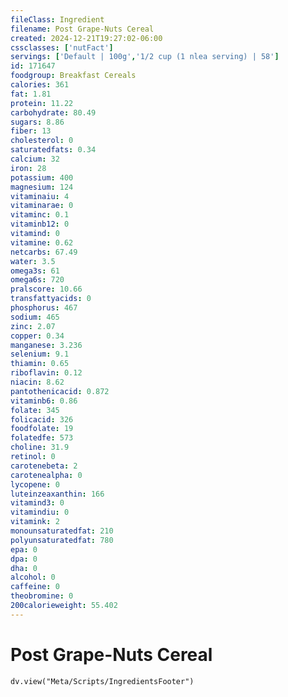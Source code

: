 ```yaml
---
fileClass: Ingredient
filename: Post Grape-Nuts Cereal
created: 2024-12-21T19:27:02-06:00
cssclasses: ['nutFact']
servings: ['Default | 100g','1/2 cup (1 nlea serving) | 58']
id: 171647
foodgroup: Breakfast Cereals
calories: 361
fat: 1.81
protein: 11.22
carbohydrate: 80.49
sugars: 8.86
fiber: 13
cholesterol: 0
saturatedfats: 0.34
calcium: 32
iron: 28
potassium: 400
magnesium: 124
vitaminaiu: 4
vitaminarae: 0
vitaminc: 0.1
vitaminb12: 0
vitamind: 0
vitamine: 0.62
netcarbs: 67.49
water: 3.5
omega3s: 61
omega6s: 720
pralscore: 10.66
transfattyacids: 0
phosphorus: 467
sodium: 465
zinc: 2.07
copper: 0.34
manganese: 3.236
selenium: 9.1
thiamin: 0.65
riboflavin: 0.12
niacin: 8.62
pantothenicacid: 0.872
vitaminb6: 0.86
folate: 345
folicacid: 326
foodfolate: 19
folatedfe: 573
choline: 31.9
retinol: 0
carotenebeta: 2
carotenealpha: 0
lycopene: 0
luteinzeaxanthin: 166
vitamind3: 0
vitamindiu: 0
vitamink: 2
monounsaturatedfat: 210
polyunsaturatedfat: 780
epa: 0
dpa: 0
dha: 0
alcohol: 0
caffeine: 0
theobromine: 0
200calorieweight: 55.402
---
```


# Post Grape-Nuts Cereal

```dataviewjs
dv.view("Meta/Scripts/IngredientsFooter")
```